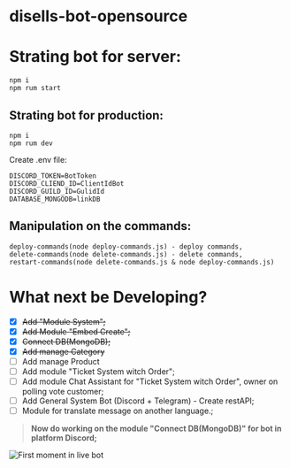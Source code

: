 # disells-bot-opensource

# Strating bot for server:
```
npm i
npm rum start
```
## Strating bot for production:
```
npm i
npm rum dev
```
Create .env file:
```
DISCORD_TOKEN=BotToken
DISCORD_CLIEND_ID=ClientIdBot
DISCORD_GUILD_ID=GulidId
DATABASE_MONGODB=linkDB
```

## Manipulation on the commands:
```
deploy-commands(node deploy-commands.js) - deploy commands,
delete-commands(node delete-commands.js) - delete commands,
restart-commands(node delete-commands.js & node deploy-commands.js)
```
# What next be Developing?
- [x] ~~Add "Module System";~~
- [x] ~~Add Module "Embed Create";~~
- [x] ~~Connect DB(MongoDB);~~
- [x] ~~Add manage Category~~
- [ ]  Add manage Product
- [ ] Add module "Ticket System witch Order";
- [ ] Add module Chat Assistant for "Ticket System witch Order", owner on polling vote customer;
- [ ] Add General System Bot (Discord + Telegram) - Create restAPI;
- [ ] Module for translate message on another language.;
> **Now do working on the module "Connect DB(MongoDB)" for bot in platform Discord;**

![First moment in live bot](https://ibb.co/wLnhTRD)

